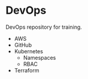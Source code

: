 # DevOps
DevOps repository for training.

- AWS
- GitHub
- Kubernetes
    - Namespaces
    - RBAC
- Terraform